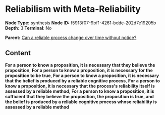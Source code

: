 # Reliabilism with Meta-Reliability

**Node Type:** synthesis
**Node ID:** f5913f07-9bf1-4261-bdde-202d7e19205b
**Depth:** 3
**Terminal:** No

**Parent:** [Can a reliable process change over time without notice?](can-a-reliable-process-change-over-time-without-notice.md)

## Content

**For a person to know a proposition, it is necessary that they believe the proposition**, **For a person to know a proposition, it is necessary for the proposition to be true**, **For a person to know a proposition, it is necessary that the belief is produced by a reliable cognitive process**, **For a person to know a proposition, it is necessary that the process's reliability itself is assessed by a reliable method**, **For a person to know a proposition, it is sufficient that they believe the proposition, the proposition is true, and the belief is produced by a reliable cognitive process whose reliability is assessed by a reliable method**
